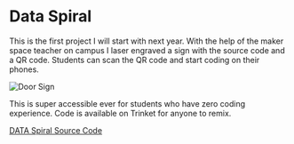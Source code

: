 # Data Spiral

This is the first project I will start with next year. With the help of the maker space teacher on campus I laser engraved a sign with the source code and a QR code. Students can scan the QR code and start coding on their phones. 

![Door Sign]()

This is super accessible ever for students who have zero coding experience.
Code is available on Trinket for anyone to remix. 

[DATA Spiral Source Code](https://trinket.io/python/a39f53d869)
